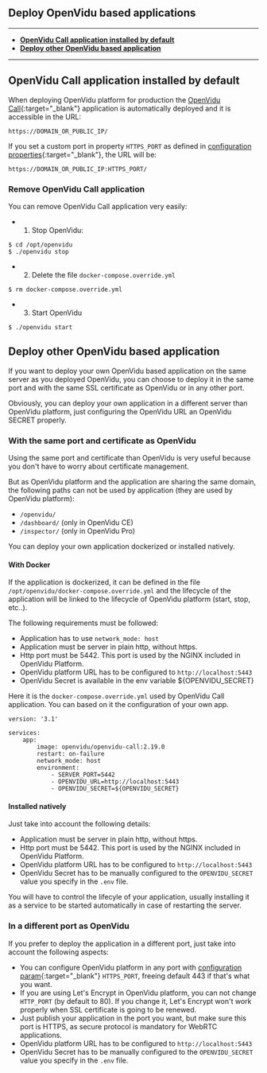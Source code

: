 <h2 id="section-title">Deploy OpenVidu based applications</h2>
<hr>

- **[OpenVidu Call application installed by default](#openvidu-call-application-installed-by-default)**
- **[Deploy other OpenVidu based application](#deploy-other-openvidu-based-application)**

---

## OpenVidu Call application installed by default

When deploying OpenVidu platform for production the [OpenVidu Call](https://openvidu.io/openvidu-call){:target="_blank"} application is automatically deployed and it is accessible in the URL:

```console
https://DOMAIN_OR_PUBLIC_IP/
```

If you set a custom port in property `HTTPS_PORT` as defined in [configuration properties](reference-docs/openvidu-config/){:target="_blank"}, the URL will be:

```console
https://DOMAIN_OR_PUBLIC_IP:HTTPS_PORT/
```

### Remove OpenVidu Call application

You can remove OpenVidu Call application very easily:

* 1) Stop OpenVidu:

```console
$ cd /opt/openvidu
$ ./openvidu stop
```

* 2) Delete the file `docker-compose.override.yml`

```console
$ rm docker-compose.override.yml
```

* 3) Start OpenVidu

```console
$ ./openvidu start
```

## Deploy other OpenVidu based application

If you want to deploy your own OpenVidu based application on the same server as you deployed OpenVidu, you can choose to deploy it in the same port and with the same SSL certificate as OpenVidu or in any other port.

Obviously, you can deploy your own application in a different server than OpenVidu platform, just configuring the OpenVidu URL an OpenVidu SECRET properly.

### With the same port and certificate as OpenVidu

Using the same port and certificate than OpenVidu is very useful because you don't have to worry about certificate management.

But as OpenVidu platform and the application are sharing the same domain, the following paths can not be used by application (they are used by OpenVidu platform):

- `/openvidu/`
- `/dashboard/` (only in OpenVidu CE)
- `/inspector/` (only in OpenVidu Pro)

You can deploy your own application dockerized or installed natively.

#### With Docker

If the application is dockerized, it can be defined in the file `/opt/openvidu/docker-compose.override.yml` and the lifecycle of the application will be linked to the lifecycle of OpenVidu platform (start, stop, etc..).

The following requirements must be followed:

- Application has to use `network_mode: host`
- Application must be server in plain http, without https.
- Http port must be 5442. This port is used by the NGINX included in OpenVidu Platform.
- OpenVidu platform URL has to be configured to `http://localhost:5443`
- OpenVidu Secret is available in the env variable ${OPENVIDU_SECRET}

Here it is the `docker-compose.override.yml` used by OpenVidu Call application. You can based on it the configuration of your own app.

```
version: '3.1'

services:
    app:
        image: openvidu/openvidu-call:2.19.0
        restart: on-failure
        network_mode: host
        environment:
            - SERVER_PORT=5442
            - OPENVIDU_URL=http://localhost:5443
            - OPENVIDU_SECRET=${OPENVIDU_SECRET}
```

#### Installed natively

Just take into account the following details:

- Application must be server in plain http, without https.
- Http port must be 5442. This port is used by the NGINX included in OpenVidu Platform.
- OpenVidu platform URL has to be configured to `http://localhost:5443`
- OpenVidu Secret has to be manually configured to the `OPENVIDU_SECRET` value you specify in the `.env` file.

You will have to control the lifecyle of your application, usually installing it as a service to be started automatically in case of restarting the server.

### In a different port as OpenVidu

If you prefer to deploy the application in a different port, just take into account the following aspects:

- You can configure OpenVidu platform in any port with [configuration param](reference-docs/openvidu-config/){:target="_blank"} `HTTPS_PORT`, freeing default 443 if that's what you want.
- If you are using Let's Encrypt in OpenVidu platform, you can not change `HTTP_PORT` (by default to 80). If you change it, Let's Encrypt won't work properly when SSL certificate is going to be renewed.
- Just publish your application in the port you want, but make sure this port is HTTPS, as secure protocol is mandatory for WebRTC applications.
- OpenVidu platform URL has to be configured to `http://localhost:5443`
- OpenVidu Secret has to be manually configured to the `OPENVIDU_SECRET` value you specify in the `.env` file.